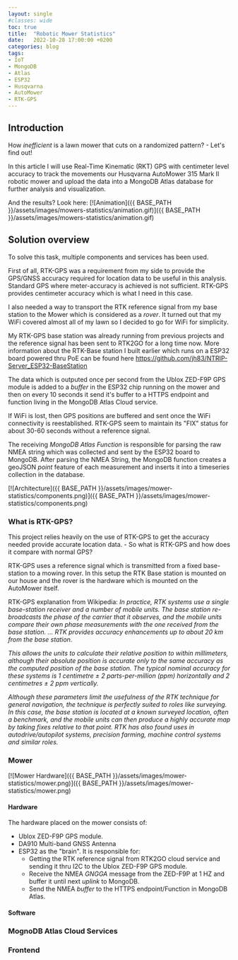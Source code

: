 ```yaml
---
layout: single
#classes: wide
toc: true
title:  "Robotic Mower Statistics"
date:   2022-10-28 17:00:00 +0200
categories: blog
tags: 
- IoT
- MongoDB
- Atlas
- ESP32
- Husqvarna
- AutoMower
- RTK-GPS
---
```


## Introduction

How *inefficient* is a lawn mower that cuts on a randomized pattern? - Let's find out!

In this article I will use Real-Time Kinematic (RKT) GPS with centimeter level accuracy to track the movements our Husqvarna AutoMower 315 Mark II robotic mower and upload the data into a MongoDB Atlas database for further analysis and visualization.

And the results? Look here:
[![Animation]({{ BASE_PATH }}/assets/images/mowers-statistics/animation.gif)]({{ BASE_PATH }}/assets/images/mowers-statistics/animation.gif)

## Solution overview

To solve this task, multiple components and services has been used.

First of all, RTK-GPS was a requirement from my side to provide the GPS/GNSS accuracy required for location data to be useful in this analysis. Standard GPS where meter-accuracy is achieved is not sufficient. RTK-GPS provides centimeter accuracy which is what I need in this case.

I also needed a way to transport the RTK reference signal from my base station to the Mower which is considered as a *rover*. It turned out that my WiFi covered almost all of my lawn so I decided to go for WiFi for simplicity.

My RTK-GPS base station was already running from previous projects and the reference signal has been sent to RTK2GO for a long time now. More information about the RTK-Base station I built earlier which runs on a ESP32 board powered thru PoE can be found here https://github.com/jh83/NTRIP-Server_ESP32-BaseStation

The data which is outputed once per second from the Ublox ZED-F9P GPS module is added to a *buffer* in the ESP32 chip running on the mower and then on every 10 seconds it send it's buffer to a HTTPS endpoint and function living in the MongoDB Atlas Cloud service.

If WiFi is lost, then GPS positions are buffered and sent once the WiFi connectivity is reestablished. RTK-GPS seem to maintain its "FIX" status for about 30-60 seconds without a reference signal.

The receiving *MongoDB Atlas Function* is responsible for parsing the raw NMEA string which was collected and sent by the ESP32 board to MongoDB. After parsing the NMEA String, the MongoDB function creates a geoJSON *point* feature of each measurement and inserts it into a timeseries collection in the database.

[![Architecture]({{ BASE_PATH }}/assets/images/mower-statistics/components.png)]({{ BASE_PATH }}/assets/images/mower-statistics/components.png)

### What is RTK-GPS?

This project relies heavily on the use of RTK-GPS to get the accuracy needed provide accurate location data. - So what is RTK-GPS and how does it compare with normal GPS?

RTK-GPS uses a reference signal which is transmitted from a fixed base-station to a mowing rover. In this setup the RTK Base station is mounted on our house and the rover is the hardware which is mounted on the AutoMower itself.

RTK-GPS explanation from Wikipedia:
*In practice, RTK systems use a single base-station receiver and a number of mobile units. The base station re-broadcasts the phase of the carrier that it observes, and the mobile units compare their own phase measurements with the one received from the base station. ... RTK provides accuracy enhancements up to about 20 km from the base station.*

*This allows the units to calculate their relative position to within millimeters, although their absolute position is accurate only to the same accuracy as the computed position of the base station. The typical nominal accuracy for these systems is 1 centimetre ± 2 parts-per-million (ppm) horizontally and 2 centimetres ± 2 ppm vertically.*

*Although these parameters limit the usefulness of the RTK technique for general navigation, the technique is perfectly suited to roles like surveying. In this case, the base station is located at a known surveyed location, often a benchmark, and the mobile units can then produce a highly accurate map by taking fixes relative to that point. RTK has also found uses in autodrive/autopilot systems, precision farming, machine control systems and similar roles.*

### Mower

[![Mower Hardware]({{ BASE_PATH }}/assets/images/mower-statistics/mower.png)]({{ BASE_PATH }}/assets/images/mower-statistics/mower.png)

#### Hardware

The hardware placed on the mower consists of:

* Ublox ZED-F9P GPS module.
* DA910 Multi-band GNSS Antenna
* ESP32 as the "brain". It is responsible for:
  * Getting the RTK reference signal from RTK2GO cloud service and sending it thru I2C to the Ublox ZED-F9P GPS module.
  * Receive the NMEA *GNGGA* message from the ZED-F9P at 1 HZ and buffer it until next *uplink* to MongoDB.
  * Send the NMEA *buffer* to the HTTPS endpoint/Function in MongoDB Atlas.

#### Software

### MognoDB Atlas Cloud Services

### Frontend
